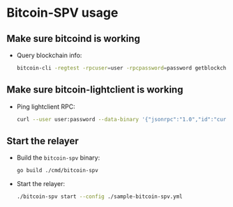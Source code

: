 # Bitcoin-SPV usage

## Make sure bitcoind is working

- Query blockchain info:

    ```bash
    bitcoin-cli -regtest -rpcuser=user -rpcpassword=password getblockchaininfo
    ```

## Make sure bitcoin-lightclient is working

- Ping lightclient RPC:

    ```bash
    curl --user user:password --data-binary '{"jsonrpc":"1.0","id":"curltest","method":"ping","params":[]}' -H 'content-type: text/plain;' http://127.0.0.1:9797
    ```

## Start the relayer

- Build the `bitcoin-spv` binary:

    ```bash
    go build ./cmd/bitcoin-spv
    ```

- Start the relayer:

    ```bash
    ./bitcoin-spv start --config ./sample-bitcoin-spv.yml
    ```
